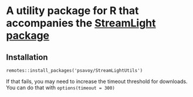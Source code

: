# A utility package for R that accompanies the [StreamLight package](https://github.com/psavoy/StreamLight)

## Installation

`remotes::install_packages('psavoy/StreamLightUtils')`

If that fails, you may need to increase the timeout threshold for downloads. You can do that with `options(timeout = 300)`
